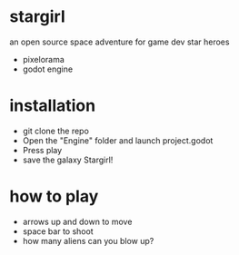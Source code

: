 # stargirl
an open source space adventure for game dev star heroes
- pixelorama
- godot engine
  
# installation
- git clone the repo
- Open the "Engine" folder and launch project.godot
- Press play
- save the galaxy Stargirl!

# how to play
- arrows up and down to move
- space bar to shoot
- how many aliens can you blow up?






